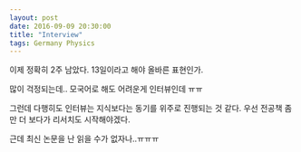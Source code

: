 ```yaml
---
layout: post
date: 2016-09-09 20:30:00
title: "Interview"
tags: Germany Physics
---
```


이제 정확히 2주 남았다. 13일이라고 해야 올바른 표현인가.


많이 걱정되는데.. 모국어로 해도 어려운게 인터뷰인데 ㅠㅠ

그런데 다행히도 인터뷰는 지식보다는 동기를 위주로 진행되는 것 같다.
우선 전공책 좀만 더 보다가 리서치도 시작해야겠다.

근데 최신 논문을 난 읽을 수가 없자나..ㅠㅠㅠ


